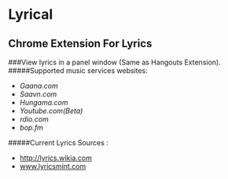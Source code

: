 # Lyrical
Chrome Extension For Lyrics
-----------
###View lyrics in a panel window (Same as Hangouts Extension).
#####Supported music services websites:
 * *Gaana.com*
 * *Saavn.com*
 * *Hungama.com*
 * *Youtube.com(Beta)*
 * *rdio.com*
 * *bop.fm*
 
 #####Current Lyrics Sources : 
 * http://lyrics.wikia.com
 * www.lyricsmint.com
